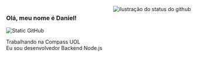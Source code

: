 <img align='right' src="https://github-readme-stats.vercel.app/api?username=danichagas&show_icons=true&title_color=783c00&text_color=af552e&icon_color=783c00&bg_color=f8efd4&cache_seconds=2300" alt="ilustração do status do github">

### Olá, meu nome é Daniel!

<img src="https://img.shields.io/static/v1?label=Overview&message=DanielChagas&color=f8efd4&style=for-the-badge&logo=GitHub" alt="Static GitHub">

<p>Trabalhando na Compass UOL<br/> Eu sou desenvolvedor Backend Node.js</p>
